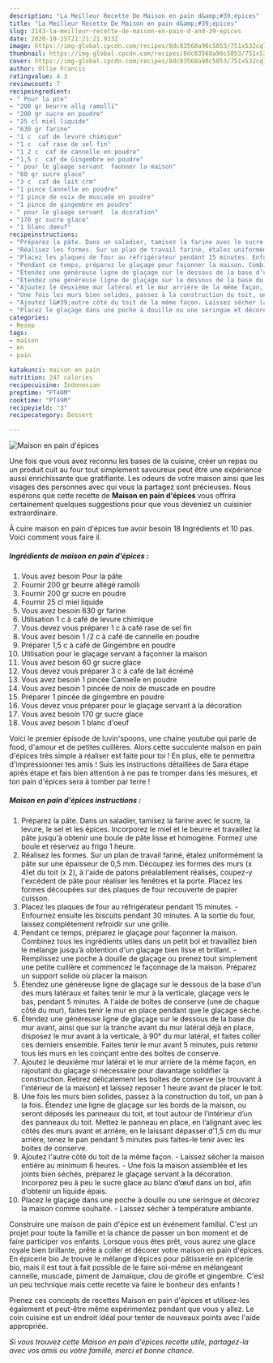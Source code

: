 ```yaml
---
description: "La Meilleur Recette De Maison en pain d&amp;#39;épices"
title: "La Meilleur Recette De Maison en pain d&amp;#39;épices"
slug: 2143-la-meilleur-recette-de-maison-en-pain-d-and-39-epices
date: 2020-10-25T21:21:21.933Z
image: https://img-global.cpcdn.com/recipes/8dc83568a90c5053/751x532cq70/maison-en-pain-depices-photo-principale-de-la-recette.jpg
thumbnail: https://img-global.cpcdn.com/recipes/8dc83568a90c5053/751x532cq70/maison-en-pain-depices-photo-principale-de-la-recette.jpg
cover: https://img-global.cpcdn.com/recipes/8dc83568a90c5053/751x532cq70/maison-en-pain-depices-photo-principale-de-la-recette.jpg
author: Ollie Francis
ratingvalue: 4.3
reviewcount: 7
recipeingredient:
- " Pour la pte"
- "200 gr beurre allg ramolli"
- "200 gr sucre en poudre"
- "25 cl miel liquide"
- "630 gr farine"
- "1 c  caf de levure chimique"
- "1 c  caf rase de sel fin"
- "1 2 c  caf de cannelle en poudre"
- "1,5 c  caf de Gingembre en poudre"
- " pour le glaage servant  faonner la maison"
- "60 gr sucre glace"
- "3 c  caf de lait crm"
- "1 pince Cannelle en poudre"
- "1 pince de noix de muscade en poudre"
- "1 pince de gingembre en poudre"
- " pour le glaage servant  la dcoration"
- "170 gr sucre glace"
- "1 blanc doeuf"
recipeinstructions:
- "Préparez la pâte. Dans un saladier, tamisez la farine avec le sucre, la levure, le sel et les épices. Incorporez le miel et le beurre et travaillez la pâte jusqu&#39;à obtenir une boule de pâte lisse et homogène. Formez une boule et réservez au frigo 1 heure."
- "Réalisez les formes. Sur un plan de travail fariné, étalez uniformément la pâte sur une épaisseur de 0,5 mm. Découpez les formes des murs (x 4)et du toit (x 2), à l&#39;aide de patons préalablement réalisés, coupez-y l&#39;excédent de pâte pour réaliser les fenêtres et la porte. Placez les formes découpées sur des plaques de four recouverte de papier cuisson."
- "Placez les plaques de four au réfrigérateur pendant 15 minutes. Enfournez ensuite les biscuits pendant 30 minutes. A la sortie du four, laissez complètement refroidir sur une grille."
- "Pendant ce temps, préparez le glaçage pour façonner la maison. Combinez tous les ingrédients utiles dans un petit bol et travaillez bien le mélange jusqu’à obtention d&#39;un glaçage bien lisse et brillant. Remplissez une poche à douille de glaçage ou prenez tout simplement une petite cuillère et commencez le façonnage de la maison. Préparez un support solide où placer la maison."
- "Étendez une généreuse ligne de glaçage sur le dessous de la base d’un des murs latéraux et faites tenir le mur à la verticale, glaçage vers le bas, pendant 5 minutes. A l&#39;aide de boîtes de conserve (une de chaque côté du mur), faites tenir le mur en place pendant que le glaçage sèche."
- "Étendez une généreuse ligne de glaçage sur le dessous de la base du mur avant, ainsi que sur la tranche avant du mur latéral déjà en place, disposez le mur avant à la verticale, à 90° du mur latéral, et faites coller ces derniers ensemble. Faites tenir le mur avant 5 minutes, puis retenir tous les murs en les coinçant entre des boîtes de conserve."
- "Ajoutez le deuxième mur latéral et le mur arrière de la même façon, en rajoutant du glaçage si nécessaire pour davantage solidifier la construction. Retirez délicatement les boîtes de conserve (se trouvant à l&#39;intérieur de la maison) et laissez reposer 1 heure avant de placer le toit."
- "Une fois les murs bien solides, passez à la construction du toit, un pan à la fois. Étendez une ligne de glaçage sur les bords de la maison, ou seront déposés les panneaux du toit, et tout autour de l’intérieur d’un des panneaux du toit. Mettez le panneau en place, en l’alignant avec les côtés des murs avant et arrière, en le laissant dépasser d&#39;1,5 cm du mur arrière, tenez le pan pendant 5 minutes puis faites-le tenir avec les boites de conserve."
- "Ajoutez l&#39;autre côté du toit de la même façon. Laissez sécher la maison entière au minimum 6 heures. Une fois la maison assemblée et les joints bien séchés, préparez le glaçage servant à la décoration. Incorporez peu à peu le sucre glace au blanc d’œuf dans un bol, afin d’obtenir un liquide épais."
- "Placez le glaçage dans une poche à douille ou une seringue et décorez la maison comme souhaité. Laissez sécher à température ambiante."
categories:
- Resep
tags:
- maison
- en
- pain

katakunci: maison en pain 
nutrition: 247 calories
recipecuisine: Indonesian
preptime: "PT40M"
cooktime: "PT49M"
recipeyield: "3"
recipecategory: Dessert

---
```



![Maison en pain d&#39;épices](https://img-global.cpcdn.com/recipes/8dc83568a90c5053/751x532cq70/maison-en-pain-depices-photo-principale-de-la-recette.jpg)

Une fois que vous avez reconnu les bases de la cuisine, créer un repas ou un produit cuit au four tout simplement savoureux peut être une expérience aussi enrichissante que gratifiante. Les odeurs de votre maison ainsi que les visages des personnes avec qui vous la partagez sont précieuses. Nous espérons que cette recette de <strong> Maison en pain d&#39;épices </strong> vous offrira certainement quelques suggestions pour que vous deveniez un cuisinier extraordinaire.

<!--inarticleads1-->

À cuire maison en pain d&#39;épices tue avoir besoin 18 Ingrédients et 10 pas. Voici comment vous faire il.

##### Ingrédients de maison en pain d&#39;épices :

1. Vous avez besoin  Pour la pâte
1. Fournir 200 gr beurre allégé ramolli
1. Fournir 200 gr sucre en poudre
1. Fournir 25 cl miel liquide
1. Vous avez besoin 630 gr farine
1. Utilisation 1 c à café de levure chimique
1. Vous devez vous préparer 1 c à café rase de sel fin
1. Vous avez besoin 1 /2 c à café de cannelle en poudre
1. Préparer 1,5 c à café de Gingembre en poudre
1. Utilisation  pour le glaçage servant à façonner la maison
1. Vous avez besoin 60 gr sucre glace
1. Vous devez vous préparer 3 c à café de lait écrémé
1. Vous avez besoin 1 pincée Cannelle en poudre
1. Vous avez besoin 1 pincée de noix de muscade en poudre
1. Préparer 1 pincée de gingembre en poudre
1. Vous devez vous préparer  pour le glaçage servant à la décoration
1. Vous avez besoin 170 gr sucre glace
1. Vous avez besoin 1 blanc d&#39;oeuf


Voici le premier épisode de luvin&#39;spoons, une chaine youtube qui parle de food, d&#39;amour et de petites cuillères. Alors cette succulente maison en pain d&#39;épices très simple à réaliser est faite pour toi ! En plus, elle te permettra d&#39;impressionner tes amis ! Suis les instructions détaillées de Sara étape après étape et fais bien attention à ne pas te tromper dans les mesures, et ton pain d&#39;épices sera à tomber par terre ! 

<!--inarticleads2-->

##### Maison en pain d&#39;épices instructions :

1. Préparez la pâte. Dans un saladier, tamisez la farine avec le sucre, la levure, le sel et les épices. Incorporez le miel et le beurre et travaillez la pâte jusqu&#39;à obtenir une boule de pâte lisse et homogène. Formez une boule et réservez au frigo 1 heure.
1. Réalisez les formes. Sur un plan de travail fariné, étalez uniformément la pâte sur une épaisseur de 0,5 mm. Découpez les formes des murs (x 4)et du toit (x 2), à l&#39;aide de patons préalablement réalisés, coupez-y l&#39;excédent de pâte pour réaliser les fenêtres et la porte. Placez les formes découpées sur des plaques de four recouverte de papier cuisson.
1. Placez les plaques de four au réfrigérateur pendant 15 minutes. - Enfournez ensuite les biscuits pendant 30 minutes. A la sortie du four, laissez complètement refroidir sur une grille.
1. Pendant ce temps, préparez le glaçage pour façonner la maison. Combinez tous les ingrédients utiles dans un petit bol et travaillez bien le mélange jusqu’à obtention d&#39;un glaçage bien lisse et brillant. - Remplissez une poche à douille de glaçage ou prenez tout simplement une petite cuillère et commencez le façonnage de la maison. Préparez un support solide où placer la maison.
1. Étendez une généreuse ligne de glaçage sur le dessous de la base d’un des murs latéraux et faites tenir le mur à la verticale, glaçage vers le bas, pendant 5 minutes. A l&#39;aide de boîtes de conserve (une de chaque côté du mur), faites tenir le mur en place pendant que le glaçage sèche.
1. Étendez une généreuse ligne de glaçage sur le dessous de la base du mur avant, ainsi que sur la tranche avant du mur latéral déjà en place, disposez le mur avant à la verticale, à 90° du mur latéral, et faites coller ces derniers ensemble. Faites tenir le mur avant 5 minutes, puis retenir tous les murs en les coinçant entre des boîtes de conserve.
1. Ajoutez le deuxième mur latéral et le mur arrière de la même façon, en rajoutant du glaçage si nécessaire pour davantage solidifier la construction. Retirez délicatement les boîtes de conserve (se trouvant à l&#39;intérieur de la maison) et laissez reposer 1 heure avant de placer le toit.
1. Une fois les murs bien solides, passez à la construction du toit, un pan à la fois. Étendez une ligne de glaçage sur les bords de la maison, ou seront déposés les panneaux du toit, et tout autour de l’intérieur d’un des panneaux du toit. Mettez le panneau en place, en l’alignant avec les côtés des murs avant et arrière, en le laissant dépasser d&#39;1,5 cm du mur arrière, tenez le pan pendant 5 minutes puis faites-le tenir avec les boites de conserve.
1. Ajoutez l&#39;autre côté du toit de la même façon. - Laissez sécher la maison entière au minimum 6 heures. - Une fois la maison assemblée et les joints bien séchés, préparez le glaçage servant à la décoration. Incorporez peu à peu le sucre glace au blanc d’œuf dans un bol, afin d’obtenir un liquide épais.
1. Placez le glaçage dans une poche à douille ou une seringue et décorez la maison comme souhaité. - Laissez sécher à température ambiante.


Construire une maison de pain d&#39;épice est un événement familial. C&#39;est un projet pour toute la famille et la chance de passer un bon moment et de faire participer vos enfants. Lorsque vous êtes prêt, vous aurez une glace royale bien brillante, prête a coller et décorer votre maison en pain d&#39;épices. En épicerie bio Je trouve le mélange d&#39;épices pour pâtisserie en épicerie bio, mais il est tout à fait possible de le faire soi-même en mélangeant cannelle, muscade, piment de Jamaïque, clou de girofle et gingembre. C&#39;est un peu technique mais cette recette va faire le bonheur des enfants ! 

<!--inarticleads1-->

<p>
Prenez ces concepts de recettes Maison en pain d&#39;épices et utilisez-les également et peut-être même expérimentez pendant que vous y allez. Le coin cuisine est un endroit idéal pour tenter de nouveaux points avec l'aide appropriée.
</p>

<p>
<i>Si vous trouvez cette Maison en pain d&#39;épices recette utile, partagez-la avec vos amis ou votre famille, merci et bonne chance.</i>
</p>
